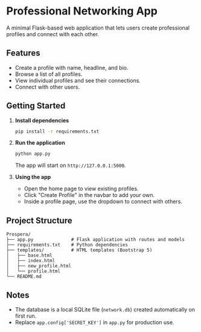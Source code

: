 # Professional Networking App

A minimal Flask-based web application that lets users create professional profiles and connect with each other.

## Features

- Create a profile with name, headline, and bio.
- Browse a list of all profiles.
- View individual profiles and see their connections.
- Connect with other users.

## Getting Started

1. **Install dependencies**
   ```bash
   pip install -r requirements.txt
   ```

2. **Run the application**
   ```bash
   python app.py
   ```
   The app will start on `http://127.0.0.1:5000`.

3. **Using the app**
   - Open the home page to view existing profiles.
   - Click "Create Profile" in the navbar to add your own.
   - Inside a profile page, use the dropdown to connect with others.

## Project Structure

```
Prospera/
├── app.py              # Flask application with routes and models
├── requirements.txt    # Python dependencies
├── templates/          # HTML templates (Bootstrap 5)
│   ├── base.html
│   ├── index.html
│   ├── new_profile.html
│   └── profile.html
└── README.md
```

## Notes

- The database is a local SQLite file (`network.db`) created automatically on first run.
- Replace `app.config['SECRET_KEY']` in `app.py` for production use.
